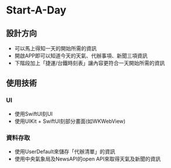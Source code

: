 # Start-A-Day

## 設計方向
* 可以馬上得知一天的開始所需的資訊
* 開啟APP即可以知道今天的天氣、代辦事項、新聞三項資訊
* 下階段加上「捷運/台鐵時刻表」讓內容更符合一天開始所需的資訊

## 使用技術

### UI
* 使用SwiftUI刻UI
* 使用UIKit + SwiftUI刻部分畫面(如WKWebView)

### 資料存取
* 使用UserDefault來儲存「代辦清單」的資訊
* 使用中央氣象局及NewsAPI的open API來取得天氣及新聞的資訊

